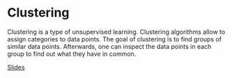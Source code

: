 # Clustering

Clustering is a type of unsupervised learning. Clustering algorithms allow to assign categories to data points. 
The goal of clustering is to find groups of similar data points. 
Afterwards, one can inspect the data points in each group to find out what they have in common.

[Slides](ttps://github.com/BiAPoL/Image-data-science-with-Python-and-Napari-EPFL2022/raw/main/docs/day4f_clustering/1_clustering.pdf)